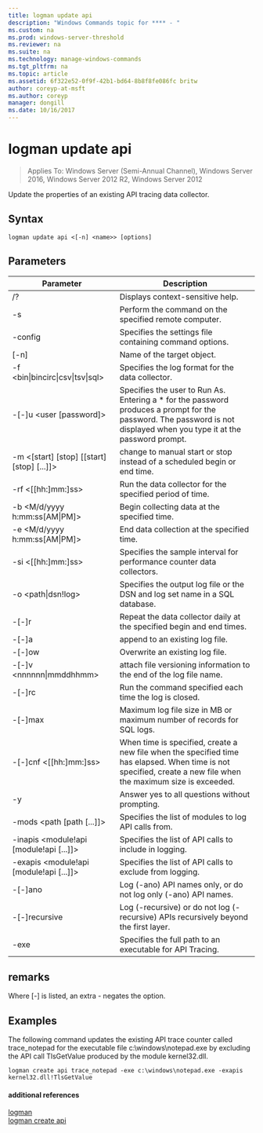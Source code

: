 ```yaml
---
title: logman update api
description: "Windows Commands topic for **** - "
ms.custom: na
ms.prod: windows-server-threshold
ms.reviewer: na
ms.suite: na
ms.technology: manage-windows-commands
ms.tgt_pltfrm: na
ms.topic: article
ms.assetid: 6f322e52-0f9f-42b1-bd64-8b8f8fe086fc britw
author: coreyp-at-msft
ms.author: coreyp
manager: dongill
ms.date: 10/16/2017
---
```

# logman update api

>Applies To: Windows Server (Semi-Annual Channel), Windows Server 2016, Windows Server 2012 R2, Windows Server 2012

Update the properties of an existing API tracing data collector.  
  
## Syntax  
```  
logman update api <[-n] <name>> [options]  
```  
## Parameters  
|Parameter|Description|  
|-------|--------|  
|/?|Displays context-sensitive help.|  
|-s <computer name>|Perform the command on the specified remote computer.|  
|-config <value>|Specifies the settings file containing command options.|  
|[-n] <name>|Name of the target object.|  
|-f <bin&#124;bincirc&#124;csv&#124;tsv&#124;sql>|Specifies the log format for the data collector.|  
|-[-]u <user [password]>|Specifies the user to Run As. Entering a * for the password produces a prompt for the password. The password is not displayed when you type it at the password prompt.|  
|-m <[start] [stop] [[start] [stop] [...]]>|change to manual start or stop instead of a scheduled begin or end time.|  
|-rf <[[hh:]mm:]ss>|Run the data collector for the specified period of time.|  
|-b <M/d/yyyy h:mm:ss[AM&#124;PM]>|Begin collecting data at the specified time.|  
|-e <M/d/yyyy h:mm:ss[AM&#124;PM]>|End data collection at the specified time.|  
|-si <[[hh:]mm:]ss>|Specifies the sample interval for performance counter data collectors.|  
|-o <path&#124;dsn!log>|Specifies the output log file or the DSN and log set name in a SQL database.|  
|-[-]r|Repeat the data collector daily at the specified begin and end times.|  
|-[-]a|append to an existing log file.|  
|-[-]ow|Overwrite an existing log file.|  
|-[-]v <nnnnnn&#124;mmddhhmm>|attach file versioning information to the end of the log file name.|  
|-[-]rc <task>|Run the command specified each time the log is closed.|  
|-[-]max <value>|Maximum log file size in MB or maximum number of records for SQL logs.|  
|-[-]cnf <[[hh:]mm:]ss>|When time is specified, create a new file when the specified time has elapsed. When time is not specified, create a new file when the maximum size is exceeded.|  
|-y|Answer yes to all questions without prompting.|  
|-mods <path [path [...]]>|Specifies the list of modules to log API calls from.|  
|-inapis <module!api [module!api [...]]>|Specifies the list of API calls to include in logging.|  
|-exapis <module!api [module!api [...]]>|Specifies the list of API calls to exclude from logging.|  
|-[-]ano|Log (-ano) API names only, or do not log only (-ano) API names.|  
|-[-]recursive|Log (-recursive) or do not log (-recursive) APIs recursively beyond the first layer.|  
|-exe <value>|Specifies the full path to an executable for API Tracing.|  
## remarks  
Where [-] is listed, an extra - negates the option.  
## <a name="BKMK_examples"></a>Examples  
The following command updates the existing API trace counter called trace_notepad for the executable file c:\windows\notepad.exe by excluding the API call TlsGetValue produced by the module kernel32.dll.  
```  
logman create api trace_notepad -exe c:\windows\notepad.exe -exapis kernel32.dll!TlsGetValue  
```  
#### additional references  
[logman](logman.md)  
[logman create api](logman-create-api.md)  
